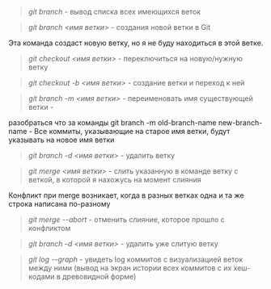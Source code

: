 > *git branch* - вывод списка всех имеющихся веток

> *git branch <имя ветки>* - создания новой ветки в Git

Эта команда создаст новую ветку, но я не буду находиться в этой ветке.

> *git checkout <имя ветки>* - переключиться на новую/нужную ветку

> *git checkout -b <имя ветки>* - создание ветки и переход к ней

> *git branch -m <имя ветки>* - переименовать имя существующей ветки - 

разобраться что за команды git branch -m old-branch-name new-branch-name - Все коммиты, указывающие на старое имя ветки, будут указывать на новое имя ветки

> *git branch -d <имя ветки>* - удалить ветку 

> *git merge <имя ветки>* - слить указанную в команде ветку с веткой, в которой я нахожусь на момент слияния

Конфликт при merge возникает, когда в разных ветках одна и та же строка написана по-разному

> *git merge --abort* - отменить слияние, которое прошло с конфликтом

> *git branch -d <имя ветки>* - удалить уже слитую ветку

> *git log --graph* - увидеть log коммитов с визуализацией веток между ними (вывод на экран истории всех коммитов с их хеш-кодами в древовидной форме)
